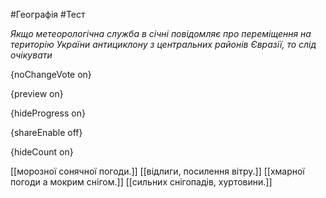 #Географія #Тест

*Якщо метеорологічна служба в січні повідомляє про переміщення на  територію України антициклону з центральних районів Євразії, то слід  очікувати*

{noChangeVote on}

{preview on}

{hideProgress on}

{shareEnable off}

{hideCount on}

[[морозної сонячної погоди.]]
[[відлиги, посилення вітру.]]
[[хмарної погоди а мокрим снігом.]]
[[сильних снігопадів, хуртовини.]]
